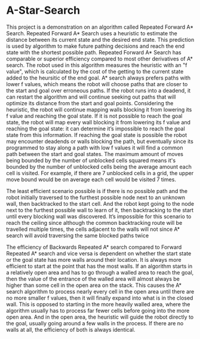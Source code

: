# A-Star-Search

This project is a demonstration on an algorithm called Repeated Forward A* Search. Repeated Forward A* Search uses a heuristic to estimate the distance between its current state and the desired end state. This prediction is used by algorithm to make future pathing decisions and reach the end state with the shortest possible path. Repeated Forward A* Search has comparable or superior efficiency compared to most other derivatives of A* search. The robot used in this algorithm measures the heuristic with an "f value", which is calculated by the cost of the getting to the current state added to the heursitic of the end goal. A* search always prefers paths with lower f values, which means the robot will choose paths that are closer to the start and goal over erroneous paths. If the robot runs into a deadend, it can restart the algorithm and will continue seeking out paths that will optimize its distance from the start and goal points. Considering the heuristic, the robot will continue mapping walls blocking it from lowering its f value and reaching the goal state. If it is not possible to reach the goal state, the robot will map every wall blocking it from lowering its f value and reaching the goal state: it can determine it’s impossible to reach the goal state from this information. If reaching the goal state is possible the robot may encounter deadends or walls blocking the path, but eventually since its programmed to stay along a path with low f values it will find a common path between the start and goal states. The maximum amount of moves being bounded by the number of unblocked cells squared means it's bounded by the number of unblocked cells being the average amount each cell is visited. For example, if there are 7 unblocked cells in a grid, the upper move bound would be on average each cell would be visited 7 times.

The least efficient scenario possible is if there is no possible path and the robot initially traversed to the furthest possible node next to an unknown wall, then backtracked to the start cell. And the robot kept going to the node next to the furthest possible wall to learn of it, then backtracking to the start until every blocking wall was discovered. It’s impossible for this scenario to reach the ceiling since although the common backtracking route will be travelled multiple times, the cells adjacent to the walls will not since A* search will avoid traversing the same blocked paths twice

The efficiency of Backwards Repeated A* search compared to Forward Repeated A* search and vice versa is dependent on whether the start state or the goal state has more walls around their location. It is always more efficient to start at the point that has the most walls. If an algorithm starts in a relatively open area and has to go through a walled area to reach the goal, then the value of the entrance of the walled area will almost always be higher than some cell in the open area on the stack. This causes the A* search algorithm to process nearly every cell in the open area until there are no more smaller f values, then it will finally expand into what is in the closed wall. This is opposed to starting in the more heavily walled area, where the algorithm usually has to process far fewer cells before going into the more open area. And in the open area, the heuristic will guide the robot directly to the goal, usually going around a few walls in the process. If there are no walls at all, the efficiency of both is always identical. 

